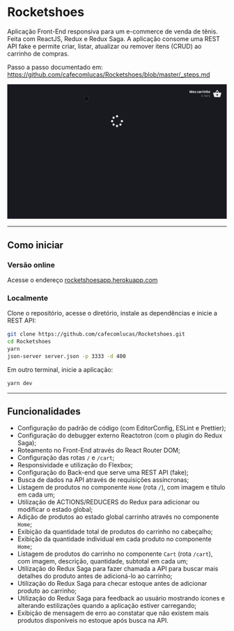 # Rocketshoes

Aplicação Front-End responsiva para um e-commerce de venda de tênis. Feita com ReactJS, Redux e Redux Saga. A aplicação consome uma REST API fake e permite criar, listar, atualizar ou remover itens (CRUD) ao carrinho de compras.

Passo a passo documentado em: https://github.com/cafecomlucas/Rocketshoes/blob/master/_steps.md

![Demonstração - Busca na API, demonstra o CRUD e testa responsividade](.github/reactjs_ecommerce_crud_redux_saga_rocketshoes.gif)

---

## Como iniciar

### Versão online

Acesse o endereço [rocketshoesapp.herokuapp.com](https://rocketshoesapp.herokuapp.com/)

### Localmente

Clone o repositório, acesse o diretório, instale as dependências e inicie a REST API:

```bash
git clone https://github.com/cafecomlucas/Rocketshoes.git
cd Rocketshoes
yarn
json-server server.json -p 3333 -d 400
```

Em outro terminal, inicie a aplicação:

```bash
yarn dev
```

---

## Funcionalidades

- Configuração do padrão de código (com EditorConfig, ESLint e Prettier);
- Configuração do debugger externo Reactotron (com o plugin do Redux Saga);
- Roteamento no Front-End através do React Router DOM;
- Configuração das rotas `/` e `/cart`;
- Responsividade e utilização do Flexbox;
- Configuração do Back-end que serve uma REST API (fake);
- Busca de dados na API através de requisições assíncronas;
- Listagem de produtos no componente `Home` (rota `/`), com imagem e título em cada um;
- Utilização de ACTIONS/REDUCERS do Redux para adicionar ou modificar o estado global;
- Adição de produtos ao estado global carrinho através no componente `Home`;
- Exibição da quantidade total de produtos do carrinho no cabeçalho;
- Exibição da quantidade individual em cada produto no componente `Home`;
- Listagem de produtos do carrinho no componente `Cart` (rota `/cart`), com imagem, descrição, quantidade, subtotal em cada um;
- Utilização do Redux Saga para fazer chamada a API para buscar mais detalhes do produto antes de adicioná-lo ao carrinho;
- Utilização do Redux Saga para checar estoque antes de adicionar produto ao carrinho;
- Utilização do Redux Saga para feedback ao usuário mostrando ícones e alterando estilizações quando a aplicação estiver carregando;
- Exibição de mensagem de erro ao constatar que não existem mais produtos disponíveis no estoque após busca na API.
